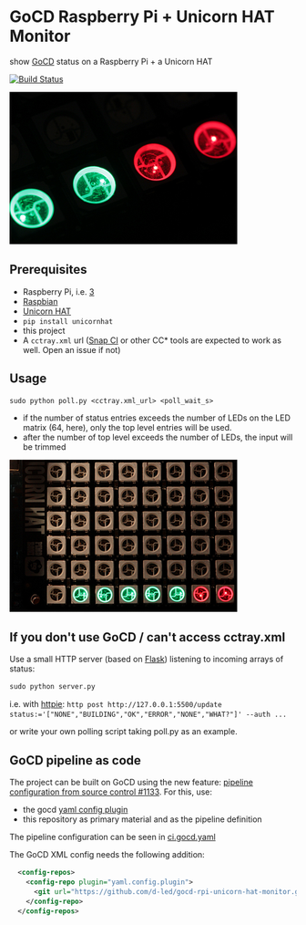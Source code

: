 # GoCD Raspberry Pi + Unicorn HAT Monitor

show [GoCD](https://www.go.cd/) status on a Raspberry Pi + a Unicorn HAT

[![Build Status](https://snap-ci.com/d-led/gocd-rpi-unicorn-hat-monitor/branch/master/build_image)](https://snap-ci.com/d-led/gocd-rpi-unicorn-hat-monitor/branch/master)

![LEDs](img/leds.jpg)

## Prerequisites

- Raspberry Pi, i.e. [3](https://www.raspberrypi.org/products/raspberry-pi-3-model-b/)
- [Raspbian](https://www.raspberrypi.org/downloads/raspbian/)
- [Unicorn HAT](https://shop.pimoroni.de/products/unicorn-hat)
- `pip install unicornhat`
- this project
- A `cctray.xml` url ([Snap CI](https://snap-ci.com/) or other CC* tools are expected to work as well. Open an issue if not)

## Usage

```
sudo python poll.py <cctray.xml_url> <poll_wait_s>
```

- if the number of status entries exceeds the number of LEDs on the LED matrix (64, here), only the top level entries will be used.
- after the number of top level exceeds the number of LEDs, the input will be trimmed

![quick feedback](img/quick_feedback.jpg)

## If you don't use GoCD / can't access cctray.xml

Use a small HTTP server (based on [Flask](http://flask.pocoo.org)) listening to incoming arrays of status:

```python
sudo python server.py
```

i.e. with [httpie](https://httpie.org): `http post http://127.0.0.1:5500/update status:='["NONE","BUILDING","OK","ERROR","NONE","WHAT?"]' --auth ...`

or write your own polling script taking poll.py as an example.

## GoCD pipeline as code

The project can be built on GoCD using the new feature: [pipeline configuration from source control #1133](https://github.com/gocd/gocd/issues/1133). For this, use:

- the gocd [yaml config plugin](https://github.com/tomzo/gocd-yaml-config-plugin/releases)
- this repository as primary material and as the pipeline definition

The pipeline configuration can be seen in [ci.gocd.yaml](ci.gocd.yaml)

The GoCD XML config needs the following addition:

```xml
  <config-repos>
    <config-repo plugin="yaml.config.plugin">
      <git url="https://github.com/d-led/gocd-rpi-unicorn-hat-monitor.git" />
    </config-repo>
  </config-repos>
```
